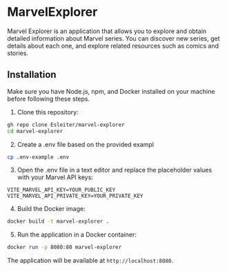 # MarvelExplorer

Marvel Explorer is an application that allows you to explore and obtain detailed information about Marvel series. You can discover new series, get details about each one, and explore related resources such as comics and stories.

## Installation

Make sure you have Node.js, npm, and Docker installed on your machine before following these steps.

1. Clone this repository:

```bash
gh repo clone Esleiter/marvel-explorer
cd marvel-explorer
```

2. Create a .env file based on the provided exampl

```bash
cp .env-example .env
```

3. Open the .env file in a text editor and replace the placeholder values with your Marvel API keys:

```
VITE_MARVEL_API_KEY=YOUR_PUBLIC_KEY
VITE_MARVEL_API_PRIVATE_KEY=YOUR_PRIVATE_KEY
```

4. Build the Docker image:

```bash
docker build -t marvel-explorer .
```

5. Run the application in a Docker container:

```bash
docker run -p 8080:80 marvel-explorer
```

The application will be available at `http://localhost:8080`.
